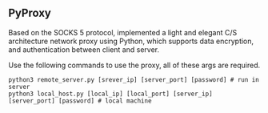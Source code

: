 ## PyProxy

Based on the SOCKS 5 protocol, implemented a light and elegant C/S architecture network proxy using Python, which supports data encryption, and authentication between client and server.



Use the following commands to use the proxy, all of these args are required.

```
python3 remote_server.py [srever_ip] [server_port] [password] # run in server
python3 local_host.py [local_ip] [local_port] [server_ip] [server_port] [password] # local machine
```

